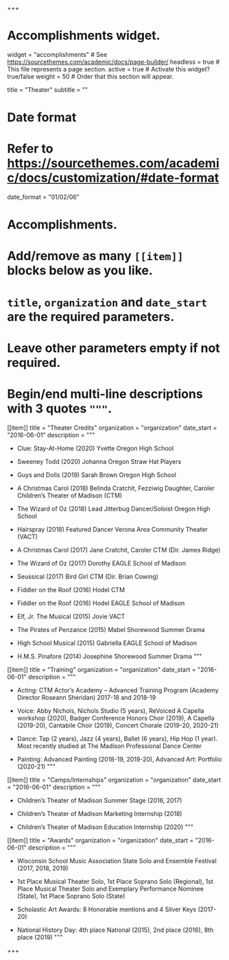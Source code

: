 +++
# Accomplishments widget.
widget = "accomplishments"  # See https://sourcethemes.com/academic/docs/page-builder/
headless = true  # This file represents a page section.
active = true  # Activate this widget? true/false
weight = 50  # Order that this section will appear.

title = "Theater"
subtitle = ""

# Date format
#   Refer to https://sourcethemes.com/academic/docs/customization/#date-format
date_format = "01/02/06"

# Accomplishments.
#   Add/remove as many `[[item]]` blocks below as you like.
#   `title`, `organization` and `date_start` are the required parameters.
#   Leave other parameters empty if not required.
#   Begin/end multi-line descriptions with 3 quotes `"""`.

[[item]]
  title = "Theater Credits"
  organization = "organization"
  date_start = "2016-06-01"
  description = """
  
  - Clue: Stay-At-Home (2020)		Yvette				Oregon High School

- Sweeney Todd (2020)			Johanna				Oregon Straw Hat Players

- Guys and Dolls (2019)			Sarah Brown			Oregon High School

- A Christmas Carol (2018)			Belinda Cratchit, Fezziwig Daughter, Caroler			Children’s Theater of Madison (CTM)

- The Wizard of Oz (2018)			Lead Jitterbug Dancer/Soloist	Oregon High School

- Hairspray (2018)				Featured Dancer			Verona Area Community Theater (VACT)

- A Christmas Carol (2017)			Jane Cratchit, Caroler		CTM (Dir. James Ridge)

- The Wizard of Oz (2017)			Dorothy				EAGLE School of Madison

- Seussical (2017)				Bird Girl			CTM (Dir. Brian Cowing)

- Fiddler on the Roof (2016)			Hodel				CTM

- Fiddler on the Roof (2016)			Hodel				EAGLE School of Madison

- Elf, Jr. The Musical (2015)			Jovie				VACT

- The Pirates of Penzance (2015)		Mabel				Shorewood Summer Drama

- High School Musical (2015)		Gabriella			EAGLE School of Madison

- H.M.S. Pinafore (2014)			Josephine			Shorewood Summer Drama
  """

[[item]]
  title = "Training"
  organization = "organization"
  date_start = "2016-06-01"
  description = """
  
  - Acting: CTM Actor’s Academy – Advanced Training Program (Academy Director Roseann Sheridan) 2017-18 and 2018-19
  
  - Voice: Abby Nichols, Nichols Studio (5 years), ReVoiced A Capella workshop (2020), Badger Conference Honors Choir (2019), A Capella (2019-20), Cantabile Choir (2019), Concert Chorale (2019-20, 2020-21)
  
  - Dance: Tap (2 years), Jazz (4 years), Ballet (6 years), Hip Hop (1 year). Most recently studied at The Madison Professional Dance Center
  
  - Painting: Advanced Painting (2018-19, 2019-20), Advanced Art: Portfolio (2020-21)
  """
  
[[item]]
  title = "Camps/Internships"
  organization = "organization"
  date_start = "2016-06-01"
  description = """

- Children’s Theater of Madison Summer Stage (2016, 2017)

- Children’s Theater of Madison Marketing Internship (2018)

- Children’s Theater of Madison Education Internship (2020)
  """
  
[[item]]
  title = "Awards"
  organization = "organization"
  date_start = "2016-06-01"
  description = """
- Wisconsin School Music Association State Solo and Ensemble Festival (2017, 2018, 2019)

- 1st Place Musical Theater Solo, 1st Place Soprano Solo (Regional), 1st Place Musical Theater Solo and Exemplary Performance Nominee (State), 1st Place Soprano Solo (State)

- Scholastic Art Awards: 8 Honorable mentions and 4 Silver Keys (2017-20)

- National History Day: 4th place National (2015), 2nd place (2016), 8th place (2019)
  """

+++
